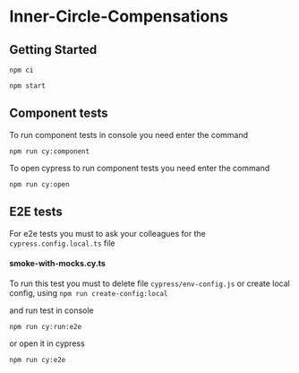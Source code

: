 # Inner-Circle-Compensations

## Getting Started

```
npm ci

npm start
```

## Component tests

To run component tests in console you need enter the command

```
npm run cy:component
```

To open cypress to run component tests you need enter the command

```
npm run cy:open
```

## E2E tests

For e2e tests you must to ask your colleagues for the `cypress.config.local.ts` file

#### smoke-with-mocks.cy.ts

To run this test you must to delete file `cypress/env-config.js` or create local config, using `npm run create-config:local`

and run test in console

```
npm run cy:run:e2e
```

or open it in cypress
```
npm run cy:e2e
```
